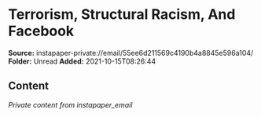 # Terrorism, Structural Racism, And Facebook

**Source:** instapaper-private://email/55ee6d211569c4190b4a8845e596a104/
**Folder:** Unread
**Added:** 2021-10-15T08:26:44




## Content
*Private content from instapaper_email*
